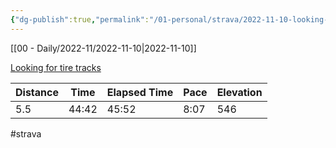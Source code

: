 ```yaml
---
{"dg-publish":true,"permalink":"/01-personal/strava/2022-11-10-looking-for-tire-tracks/"}
---
```



[[00 - Daily/2022-11/2022-11-10\|2022-11-10]]

[Looking for tire tracks](https://www.strava.com/activities/8099089518)

| Distance | Time  | Elapsed Time | Pace | Elevation |
| -------- | ----- | ------------ | ---- | --------- |
| 5.5      | 44:42 | 45:52        | 8:07 | 546       |




#strava
